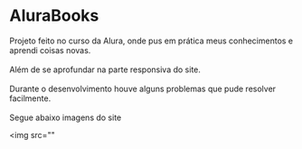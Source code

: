 # AluraBooks
Projeto feito no curso da Alura, onde pus em prática meus conhecimentos e aprendi coisas novas.
<br>
<br>
Além de se aprofundar na parte responsiva do site.
<br>
<br>
Durante o desenvolvimento houve alguns problemas que pude resolver facilmente.
<br>
<br>
Segue abaixo imagens do site 

<img src=""
